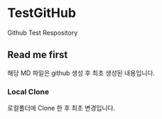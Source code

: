 # TestGitHub
Github Test Respository

## Read me first
해당 MD 파일은 github 생성 후 최초 생성된 내용입니다.

### Local Clone
로컬폴더에 Clone 한 후 최초 변경입니다.